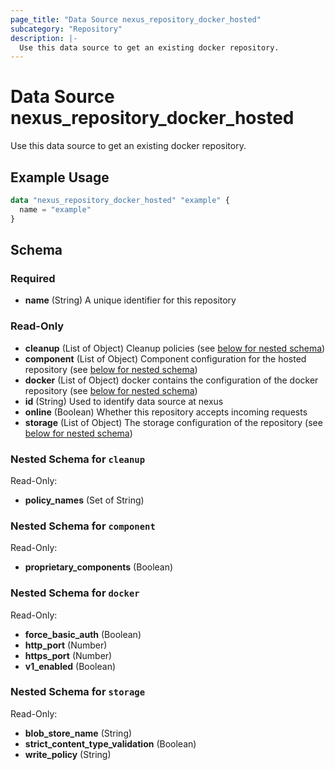 ```yaml
---
page_title: "Data Source nexus_repository_docker_hosted"
subcategory: "Repository"
description: |-
  Use this data source to get an existing docker repository.
---
```

# Data Source nexus_repository_docker_hosted
Use this data source to get an existing docker repository.
## Example Usage
```terraform
data "nexus_repository_docker_hosted" "example" {
  name = "example"
}
```
<!-- schema generated by tfplugindocs -->
## Schema

### Required

- **name** (String) A unique identifier for this repository

### Read-Only

- **cleanup** (List of Object) Cleanup policies (see [below for nested schema](#nestedatt--cleanup))
- **component** (List of Object) Component configuration for the hosted repository (see [below for nested schema](#nestedatt--component))
- **docker** (List of Object) docker contains the configuration of the docker repository (see [below for nested schema](#nestedatt--docker))
- **id** (String) Used to identify data source at nexus
- **online** (Boolean) Whether this repository accepts incoming requests
- **storage** (List of Object) The storage configuration of the repository (see [below for nested schema](#nestedatt--storage))

<a id="nestedatt--cleanup"></a>
### Nested Schema for `cleanup`

Read-Only:

- **policy_names** (Set of String)


<a id="nestedatt--component"></a>
### Nested Schema for `component`

Read-Only:

- **proprietary_components** (Boolean)


<a id="nestedatt--docker"></a>
### Nested Schema for `docker`

Read-Only:

- **force_basic_auth** (Boolean)
- **http_port** (Number)
- **https_port** (Number)
- **v1_enabled** (Boolean)


<a id="nestedatt--storage"></a>
### Nested Schema for `storage`

Read-Only:

- **blob_store_name** (String)
- **strict_content_type_validation** (Boolean)
- **write_policy** (String)

